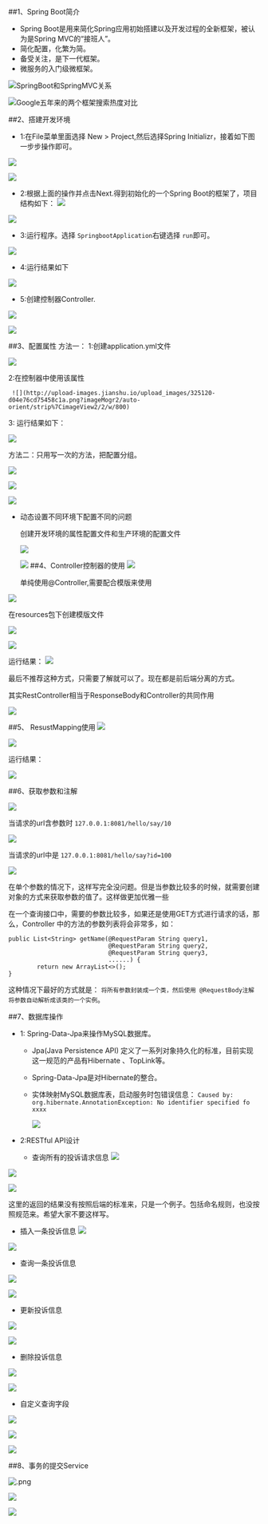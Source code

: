 ##1、Spring Boot简介
- Spring Boot是用来简化Spring应用初始搭建以及开发过程的全新框架，被认为是Spring MVC的“接班人”。
 - 简化配置，化繁为简。
 - 备受关注，是下一代框架。
- 微服务的入门级微框架。

![SpringBoot和SpringMVC关系](http://upload-images.jianshu.io/upload_images/325120-787a4a17bf651f6e.png?imageMogr2/auto-orient/strip%7CimageView2/2/w/800)

![Google五年来的两个框架搜索热度对比](http://upload-images.jianshu.io/upload_images/325120-c98ef10d92f092c3.png?imageMogr2/auto-orient/strip%7CimageView2/2/w/800)


##2、搭建开发环境
- 1:在File菜单里面选择 New > Project,然后选择Spring Initializr，接着如下图一步步操作即可。

![](http://upload-images.jianshu.io/upload_images/325120-67b9e526e91e32a1.png?imageMogr2/auto-orient/strip%7CimageView2/2/w/800)

![](http://upload-images.jianshu.io/upload_images/325120-06cd08fd756fc28e.png?imageMogr2/auto-orient/strip%7CimageView2/2/w/800)
 - 2:根据上面的操作并点击Next.得到初始化的一个Spring Boot的框架了，项目结构如下：
![](http://upload-images.jianshu.io/upload_images/325120-f196d52525bcd97f.png?imageMogr2/auto-orient/strip%7CimageView2/2/w/800)

![](http://upload-images.jianshu.io/upload_images/325120-ae53dfe6b7c6c2d0.png?imageMogr2/auto-orient/strip%7CimageView2/2/w/800)

- 3:运行程序。选择 `SpringbootApplication`右键选择 `run`即可。

![](http://upload-images.jianshu.io/upload_images/325120-0c44f58d5e9b083c.png?imageMogr2/auto-orient/strip%7CimageView2/2/w/800)

- 4:运行结果如下

![](http://upload-images.jianshu.io/upload_images/325120-50ef08ef0c0b344a.png?imageMogr2/auto-orient/strip%7CimageView2/2/w/800)

- 5:创建控制器Controller.

![](http://upload-images.jianshu.io/upload_images/325120-7b87284d08c5b910.png?imageMogr2/auto-orient/strip%7CimageView2/2/w/800)

![](http://upload-images.jianshu.io/upload_images/325120-787e49ee0fadf37c.png?imageMogr2/auto-orient/strip%7CimageView2/2/w/800)

##3、配置属性
方法一：
 1:创建application.yml文件

   ![](http://upload-images.jianshu.io/upload_images/325120-fe3f4d5b9cd0cd45.png?imageMogr2/auto-orient/strip%7CimageView2/2/w/800)

2:在控制器中使用该属性

     ![](http://upload-images.jianshu.io/upload_images/325120-d04e76cd75458c1a.png?imageMogr2/auto-orient/strip%7CimageView2/2/w/800)

 3: 运行结果如下：

 ![](http://upload-images.jianshu.io/upload_images/325120-2008163cb77f97c6.png?imageMogr2/auto-orient/strip%7CimageView2/2/w/800)

方法二：只用写一次的方法，把配置分组。

![](http://upload-images.jianshu.io/upload_images/325120-41cae89f8118e602.png?imageMogr2/auto-orient/strip%7CimageView2/2/w/800)

![](http://upload-images.jianshu.io/upload_images/325120-26d3cc789d5eb5a5.png?imageMogr2/auto-orient/strip%7CimageView2/2/w/800)

![](http://upload-images.jianshu.io/upload_images/325120-f63a201dc21ee6ff.png?imageMogr2/auto-orient/strip%7CimageView2/2/w/800)

- 动态设置不同环境下配置不同的问题

  创建开发环境的属性配置文件和生产环境的配置文件

   ![](http://upload-images.jianshu.io/upload_images/325120-b75414ec7e98a733.png?imageMogr2/auto-orient/strip%7CimageView2/2/w/800)

    ![](http://upload-images.jianshu.io/upload_images/325120-277eb247460d367b.png?imageMogr2/auto-orient/strip%7CimageView2/2/w/800)
##4、Controller控制器的使用
![](http://upload-images.jianshu.io/upload_images/325120-f031196cd50c7dd8.png?imageMogr2/auto-orient/strip%7CimageView2/2/w/800)

  单纯使用@Controller,需要配合模版来使用

![](http://upload-images.jianshu.io/upload_images/325120-fe687d10020f990f.png?imageMogr2/auto-orient/strip%7CimageView2/2/w/800)

  在resources包下创建模版文件

![](http://upload-images.jianshu.io/upload_images/325120-4aebd623ea457fe7.png?imageMogr2/auto-orient/strip%7CimageView2/2/w/800)

![](http://upload-images.jianshu.io/upload_images/325120-a3d21e8bb8c0710b.png?imageMogr2/auto-orient/strip%7CimageView2/2/w/800)

 运行结果：
![](http://upload-images.jianshu.io/upload_images/325120-992330f8711ddea3.png?imageMogr2/auto-orient/strip%7CimageView2/2/w/800)

最后不推荐这种方式，只需要了解就可以了。现在都是前后端分离的方式。

其实RestController相当于ResponseBody和Controller的共同作用

![](http://upload-images.jianshu.io/upload_images/325120-a27448446d2925d0.png?imageMogr2/auto-orient/strip%7CimageView2/2/w/800)

##5、 ResustMapping使用
![](http://upload-images.jianshu.io/upload_images/325120-1c394023116674a1.png?imageMogr2/auto-orient/strip%7CimageView2/2/w/800)

![](http://upload-images.jianshu.io/upload_images/325120-8041cf35fb2f1684.png?imageMogr2/auto-orient/strip%7CimageView2/2/w/800)

运行结果：

![](http://upload-images.jianshu.io/upload_images/325120-50deaf6334133067.png?imageMogr2/auto-orient/strip%7CimageView2/2/w/800)

##6、获取参数和注解

![](http://upload-images.jianshu.io/upload_images/325120-2774da8ed2600849.png?imageMogr2/auto-orient/strip%7CimageView2/2/w/800)

当请求的url含参数时   `127.0.0.1:8081/hello/say/10`

![](http://upload-images.jianshu.io/upload_images/325120-9d255220c92c2f95.png?imageMogr2/auto-orient/strip%7CimageView2/2/w/800)

当请求的url中是 `127.0.0.1:8081/hello/say?id=100`

![](http://upload-images.jianshu.io/upload_images/325120-5d200039a6f0ef77.png?imageMogr2/auto-orient/strip%7CimageView2/2/w/800)

在单个参数的情况下，这样写完全没问题。但是当参数比较多的时候，就需要创建对象的方式来获取参数的值了。这样做更加优雅一些

在一个查询接口中，需要的参数比较多，如果还是使用GET方式进行请求的话，那么，Controller 中的方法的参数列表将会非常多，如：
```
public List<String> getName(@RequestParam String query1,
                            @RequestParam String query2,
                            @RequestParam String query3,
                            ......) {
        return new ArrayList<>();
}
```
这种情况下最好的方式就是： `将所有参数封装成一个类，然后使用 @RequestBody注解将参数自动解析成该类的一个实例`。

##7、数据库操作

- 1:  Spring-Data-Jpa来操作MySQL数据库。
    - Jpa(Java Persistence API) 定义了一系列对象持久化的标准，目前实现这一规范的产品有Hibernate 、TopLink等。
   - Spring-Data-Jpa是对Hibernate的整合。

    - 实体映射MySQL数据库表，启动服务时包错误信息：
     `Caused by: org.hibernate.AnnotationException: No identifier specified fo xxxx`

      ![](http://upload-images.jianshu.io/upload_images/325120-a14496ac739bff0f.png?imageMogr2/auto-orient/strip%7CimageView2/2/w/800)

- 2:RESTful API设计
  - 查询所有的投诉请求信息
    ![](http://upload-images.jianshu.io/upload_images/325120-207f48ddd0251995.png?imageMogr2/auto-orient/strip%7CimageView2/2/w/800)

![](http://upload-images.jianshu.io/upload_images/325120-807242962e558bec.png?imageMogr2/auto-orient/strip%7CimageView2/2/w/800)

![](http://upload-images.jianshu.io/upload_images/325120-addc08c6f7b21204.png?imageMogr2/auto-orient/strip%7CimageView2/2/w/800)

这里的返回的结果没有按照后端的标准来，只是一个例子。包括命名规则，也没按照规范来。希望大家不要这样写。

- 插入一条投诉信息
![](http://upload-images.jianshu.io/upload_images/325120-c6716f44796cb99f.png?imageMogr2/auto-orient/strip%7CimageView2/2/w/800)

![](http://upload-images.jianshu.io/upload_images/325120-6979f264f3191dca.png?imageMogr2/auto-orient/strip%7CimageView2/2/w/800)

- 查询一条投诉信息

![](http://upload-images.jianshu.io/upload_images/325120-4a2a4417d5676299.png?imageMogr2/auto-orient/strip%7CimageView2/2/w/800)

![](http://upload-images.jianshu.io/upload_images/325120-35d9d3d5aa6d17df.png?imageMogr2/auto-orient/strip%7CimageView2/2/w/800)

- 更新投诉信息
   
![](http://upload-images.jianshu.io/upload_images/325120-4a60157d136ef38d.png?imageMogr2/auto-orient/strip%7CimageView2/2/w/800)

![](http://upload-images.jianshu.io/upload_images/325120-e91602abe01f3946.png?imageMogr2/auto-orient/strip%7CimageView2/2/w/800)

- 删除投诉信息

![](http://upload-images.jianshu.io/upload_images/325120-fc3114ab0d53ccb5.png?imageMogr2/auto-orient/strip%7CimageView2/2/w/800)

![](http://upload-images.jianshu.io/upload_images/325120-562015bc152fbd5f.png?imageMogr2/auto-orient/strip%7CimageView2/2/w/800)


- 自定义查询字段

![](http://upload-images.jianshu.io/upload_images/325120-2820ae9fa9af34e6.png?imageMogr2/auto-orient/strip%7CimageView2/2/w/800)

![](http://upload-images.jianshu.io/upload_images/325120-ff573111c3a560c4.png?imageMogr2/auto-orient/strip%7CimageView2/2/w/800)

![](http://upload-images.jianshu.io/upload_images/325120-d8f0c39162602a8f.png?imageMogr2/auto-orient/strip%7CimageView2/2/w/800)

##8、事务的提交Service

![.png](http://upload-images.jianshu.io/upload_images/325120-e0d88be7c0466ab0.png?imageMogr2/auto-orient/strip%7CimageView2/2/w/800)


![](http://upload-images.jianshu.io/upload_images/325120-87ef98427c62f8bc.png?imageMogr2/auto-orient/strip%7CimageView2/2/w/800)


![](http://upload-images.jianshu.io/upload_images/325120-bc57a96d0158cfda.png?imageMogr2/auto-orient/strip%7CimageView2/2/w/800)


